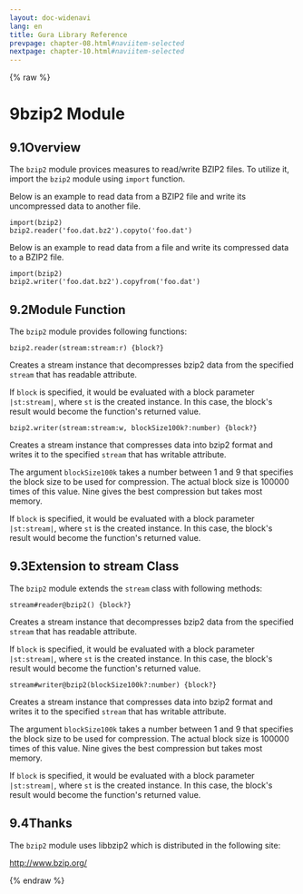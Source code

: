 ```yaml
---
layout: doc-widenavi
lang: en
title: Gura Library Reference
prevpage: chapter-08.html#naviitem-selected
nextpage: chapter-10.html#naviitem-selected
---
```

{% raw %}
<h1><span class="caption-index-1">9</span>bzip2 Module</h1>
<h2><span class="caption-index-2">9.1</span><a name="anchor-9-1"></a>Overview</h2>
<p>
The <code class="highlighter-rouge">bzip2</code> module provices measures to read/write BZIP2 files. To utilize it, import the <code class="highlighter-rouge">bzip2</code> module using <code class="highlighter-rouge">import</code> function.
</p>
<p>
Below is an example to read data from a BZIP2 file and write its uncompressed data to another file.
</p>
<pre class="highlight"><code>import(bzip2)
bzip2.reader('foo.dat.bz2').copyto('foo.dat')
</code></pre>
<p>
Below is an example to read data from a file and write its compressed data to a BZIP2 file.
</p>
<pre class="highlight"><code>import(bzip2)
bzip2.writer('foo.dat.bz2').copyfrom('foo.dat')
</code></pre>
<h2><span class="caption-index-2">9.2</span><a name="anchor-9-2"></a>Module Function</h2>
<p>
The <code class="highlighter-rouge">bzip2</code> module provides following functions:
</p>
<div class="mb-2"><code>bzip2.reader(stream:stream:r) {block?}</code></div>
<div class="mb-2 ml-4">
<p>
Creates a stream instance that decompresses bzip2 data from the specified <code class="highlighter-rouge">stream</code> that has readable attribute.
</p>
<p>
If <code class="highlighter-rouge">block</code> is specified, it would be evaluated with a block parameter <code class="highlighter-rouge">|st:stream|</code>, where <code class="highlighter-rouge">st</code> is the created instance. In this case, the block's result would become the function's returned value.
</p>

</div>
<div class="mb-2"><code>bzip2.writer(stream:stream:w, blockSize100k?:number) {block?}</code></div>
<div class="mb-2 ml-4">
<p>
Creates a stream instance that compresses data into bzip2 format and writes it to the specified <code class="highlighter-rouge">stream</code> that has writable attribute.
</p>
<p>
The argument <code class="highlighter-rouge">blockSize100k</code> takes a number between 1 and 9 that specifies the block size to be used for compression. The actual block size is 100000 times of this value. Nine gives the best compression but takes most memory.
</p>
<p>
If <code class="highlighter-rouge">block</code> is specified, it would be evaluated with a block parameter <code class="highlighter-rouge">|st:stream|</code>, where <code class="highlighter-rouge">st</code> is the created instance. In this case, the block's result would become the function's returned value.
</p>

</div>
<h2><span class="caption-index-2">9.3</span><a name="anchor-9-3"></a>Extension to stream Class</h2>
<p>
The <code class="highlighter-rouge">bzip2</code> module extends the <code class="highlighter-rouge">stream</code> class with following methods:
</p>
<div class="mb-2"><code>stream#reader@bzip2() {block?}</code></div>
<div class="mb-2 ml-4">
<p>
Creates a stream instance that decompresses bzip2 data from the specified <code class="highlighter-rouge">stream</code> that has readable attribute.
</p>
<p>
If <code class="highlighter-rouge">block</code> is specified, it would be evaluated with a block parameter <code class="highlighter-rouge">|st:stream|</code>, where <code class="highlighter-rouge">st</code> is the created instance. In this case, the block's result would become the function's returned value.
</p>

</div>
<div class="mb-2"><code>stream#writer@bzip2(blockSize100k?:number) {block?}</code></div>
<div class="mb-2 ml-4">
<p>
Creates a stream instance that compresses data into bzip2 format and writes it to the specified <code class="highlighter-rouge">stream</code> that has writable attribute.
</p>
<p>
The argument <code class="highlighter-rouge">blockSize100k</code> takes a number between 1 and 9 that specifies the block size to be used for compression. The actual block size is 100000 times of this value. Nine gives the best compression but takes most memory.
</p>
<p>
If <code class="highlighter-rouge">block</code> is specified, it would be evaluated with a block parameter <code class="highlighter-rouge">|st:stream|</code>, where <code class="highlighter-rouge">st</code> is the created instance. In this case, the block's result would become the function's returned value.
</p>

</div>
<h2><span class="caption-index-2">9.4</span><a name="anchor-9-4"></a>Thanks</h2>
<p>
The <code class="highlighter-rouge">bzip2</code> module uses libbzip2 which is distributed in the following site:
</p>
<p>
<a href="http://www.bzip.org/">http://www.bzip.org/</a>
</p>
{% endraw %}
